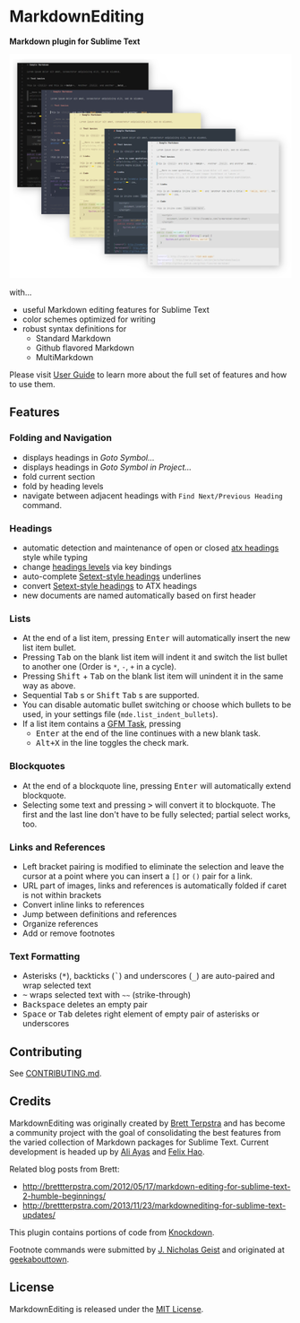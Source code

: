 # MarkdownEditing

**Markdown plugin for Sublime Text**

![MarkdownEditing][preview]

with...

*   useful Markdown editing features for Sublime Text 
*   color schemes optimized for writing
*   robust syntax definitions for
    -   Standard Markdown
    -   Github flavored Markdown
    -   MultiMarkdown

Please visit [User Guide][UserGuide] to learn more about the full set of features and how to use them.

## Features

### Folding and Navigation

*   displays headings in _Goto Symbol..._
*   displays headings in _Goto Symbol in Project..._
*   fold current section
*   fold by heading levels
*   navigate between adjacent headings with `Find Next/Previous Heading` command.

### Headings

*   automatic detection and maintenance of open or closed [atx headings][AtxHeadings] style while typing
*   change [headings levels][HeadingsLevels] via key bindings
*   auto-complete [Setext-style headings][SeHeadings] underlines
*   convert [Setext-style headings][SeHeadings] to ATX headings
*   new documents are named automatically based on first header

### Lists

*   At the end of a list item, pressing <kbd>Enter</kbd> will automatically insert the new list item bullet.
*   Pressing <kbd>Tab</kbd> on the blank list item will indent it and switch the list bullet to another one (Order is `*`, `-`, `+` in a cycle).
*   Pressing <kbd>Shift</kbd> + <kbd>Tab</kbd> on the blank list item will unindent it in the same way as above.
*   Sequential <kbd>Tab</kbd> s or <kbd>Shift</kbd> <kbd>Tab</kbd> s are supported.
*   You can disable automatic bullet switching or choose which bullets to be used, in your settings file (`mde.list_indent_bullets`).
*   If a list item contains a [GFM Task][], pressing 
    - <kbd>Enter</kbd> at the end of the line continues with a new blank task.
    - <kbd>Alt+X</kbd> in the line toggles the check mark.

### Blockquotes

*   At the end of a blockquote line, pressing <kbd>Enter</kbd> will automatically extend blockquote.
*   Selecting some text and pressing <kbd>&gt;</kbd> will convert it to blockquote. The first and the last line don't have to be fully selected; partial select works, too.

### Links and References

*   Left bracket pairing is modified to eliminate the selection and leave the cursor at a point where you can insert a `[]` or `()` pair for a link.
*   URL part of images, links and references is automatically folded if caret is not within brackets
*   Convert inline links to references
*   Jump between definitions and references
*   Organize references
*   Add or remove footnotes

### Text Formatting

*   Asterisks (<kbd>*</kbd>), backticks (<kbd>`</kbd>) and underscores (<kbd>_</kbd>) are auto-paired and wrap selected text
*   <kbd>~</kbd> wraps selected text with `~~` (strike-through)
*   <kbd>Backspace</kbd> deletes an empty pair
*   <kbd>Space</kbd> or <kbd>Tab</kbd> deletes right element of empty pair of asterisks or underscores

## Contributing

See [CONTRIBUTING.md](CONTRIBUTING.md).

## Credits

MarkdownEditing was originally created by [Brett Terpstra][] and has become a community project with the goal of consolidating the best features from the varied collection of Markdown packages for Sublime Text. Current development is headed up by [Ali Ayas][] and [Felix Hao][].

Related blog posts from Brett:

*   http://brettterpstra.com/2012/05/17/markdown-editing-for-sublime-text-2-humble-beginnings/
*   http://brettterpstra.com/2013/11/23/markdownediting-for-sublime-text-updates/

This plugin contains portions of code from [Knockdown][].

Footnote commands were submitted by [J. Nicholas Geist][] and originated at [geekabouttown][].

## License

MarkdownEditing is released under the [MIT License][opensource].


[preview]: docs/img/preview.png
[Knockdown]: https://github.com/aziz/knockdown/
[geekabouttown]: http://geekabouttown.com/posts/sublime-text-2-markdown-footnote-goodness
[opensource]: http://www.opensource.org/licenses/MIT
[UserGuide]: https://sublimetext-markdown.github.io/MarkdownEditing/
[AtxHeadings]: docs/usage.md#atx-style
[HeadingsLevels]: docs/usage.md#headings-levels
[SeHeadings]: docs/usage.md#setext-style
[GFM Task]: https://github.github.com/gfm/#task-list-items-extension-

[Ali Ayas]: https://github.com/maliayas
[Brett Terpstra]: http://brettterpstra.com
[Felix Hao]: https://github.com/felixhao28
[J. Nicholas Geist]: https://github.com/jngeist
